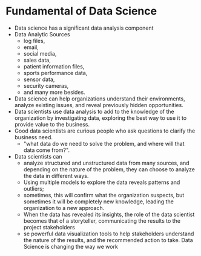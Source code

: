 # Fundamental of Data Science
- Data science has a significant data analysis component
- Data Analytic Sources
    - log files,
    - email,
    - social media,
    -  sales data,
    -  patient information files,
    - sports performance data,
    - sensor data,
    - security cameras,
    - and many more besides.
-  Data science can help organizations understand their environments, analyze existing issues, and reveal previously hidden opportunities.
-  Data scientists use data analysis to add to the knowledge of the organization by investigating data, exploring the best way to use it to provide value to the business.
-   Good data scientists are curious people who ask questions to clarify the business need.
    - "what data do we need to solve the problem, and where will that data come from?".
- Data scientists can
    - analyze structured and unstructured data from many sources, and depending on the nature of the problem, they can choose to analyze the data in different ways.
    - Using multiple models to explore the data reveals patterns and outliers;
    - sometimes, this will confirm what the organization suspects, but sometimes it will be completely new knowledge, leading the organization to a new approach.
    - When the data has revealed its insights, the role of the data scientist becomes that of a storyteller, communicating the results to the project stakeholders
    - se powerful data visualization tools to help stakeholders understand the nature of the results, and the recommended action to take. Data Science is changing the way we work
